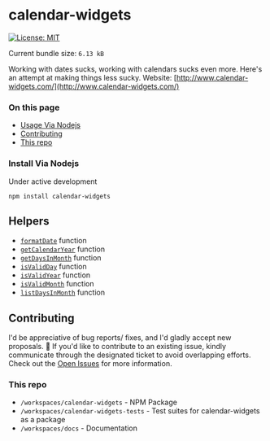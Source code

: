 # calendar-widgets

[![License: MIT](https://img.shields.io/badge/License-MIT-yellow.svg)](https://opensource.org/licenses/MIT)

Current bundle size: `6.13 kB`

Working with dates sucks, working with calendars sucks even more. Here's an attempt at making things less sucky. Website: [http://www.calendar-widgets.com/](http://www.calendar-widgets.com/)

### On this page

- [Usage Via Nodejs](#usage-via-nodejs)
- [Contributing](#contributing)
- [This repo](#this-repo)

### Install Via Nodejs

Under active development

```shell
npm install calendar-widgets
```

## Helpers

- [`formatDate`](https://calendar-widgets.com/helpers/formatDate) function
- [`getCalendarYear`](https://calendar-widgets.com/helpers/getCalendarYear) function
- [`getDaysInMonth`](https://calendar-widgets.com/helpers/getDaysInMonth) function
- [`isValidDay`](https://calendar-widgets.com/helpers/isValidDay) function
- [`isValidYear`](https://calendar-widgets.com/helpers/isValidYear) function
- [`isValidMonth`](https://calendar-widgets.com/helpers/isValidMonth) function
- [`listDaysInMonth`](https://calendar-widgets.com/helpers/listDaysInMonth) function

## Contributing

I'd be appreciative of bug reports/ fixes, and I'd gladly accept new proposals. 🙂 If you'd like to contribute to an existing issue, kindly communicate through the designated ticket to avoid overlapping efforts. Check out the [Open Issues](https://github.com/9mbs/calendar/issues?q=is%3Aissue+is%3Aopen) for more information.

### This repo

- `/workspaces/calendar-widgets` - NPM Package
- `/workspaces/calendar-widgets-tests` - Test suites for calendar-widgets as a package
- `/workspaces/docs` - Documentation
